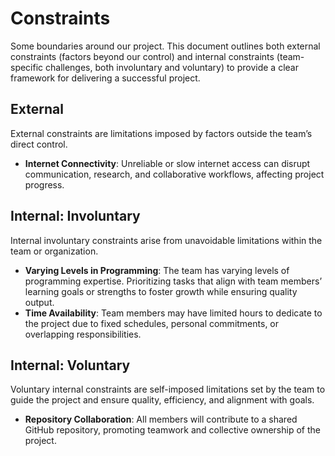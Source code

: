 <!-- this template is for inspiration, feel free to change it however you like! -->

# Constraints

Some boundaries around our project. This document outlines both external
 constraints (factors beyond our control) and internal constraints
 (team-specific challenges, both involuntary and voluntary) to
 provide a clear framework for delivering a successful project.

## External

External constraints are limitations imposed by factors outside the team’s
 direct control.
<!--
  constraints coming from the outside that your team has no control over:
  - project deadlines
  - number of unit tests required to pass a code review
  - technologies (sometimes a client will tell you what to use)
  - power or connectivity
  - ...
-->
- **Internet Connectivity**: Unreliable or slow internet access can disrupt
communication, research, and collaborative workflows, affecting project progress.

## Internal: Involuntary

Internal involuntary constraints arise from unavoidable limitations within
 the team or organization.
<!--
  constraints that come from within your team, and you have no control over:
  - each of your individual skill levels
  - amount of time available to work on the project
-->
- **Varying Levels in Programming**:
The team has varying levels of programming expertise. Prioritizing tasks that
 align with team members’ learning goals or strengths to foster growth while
 ensuring quality output.
- **Time Availability**: Team members may have limited hours
 to dedicate to the project due to fixed schedules, personal commitments,
 or overlapping responsibilities.

## Internal: Voluntary

Voluntary internal constraints are self-imposed limitations set by the team
 to guide the project and ensure quality, efficiency, and alignment with goals.
<!--
  constraints that your team decided on to help scope the project. they may include:
  - coding style & conventions
  - agree on a code review checklist for the project repository
  - the number of hours you want to spend working
  - only using the colors black and white
-->
- **Repository Collaboration**: All members will contribute to a shared GitHub
repository, promoting teamwork and collective ownership of the project.
